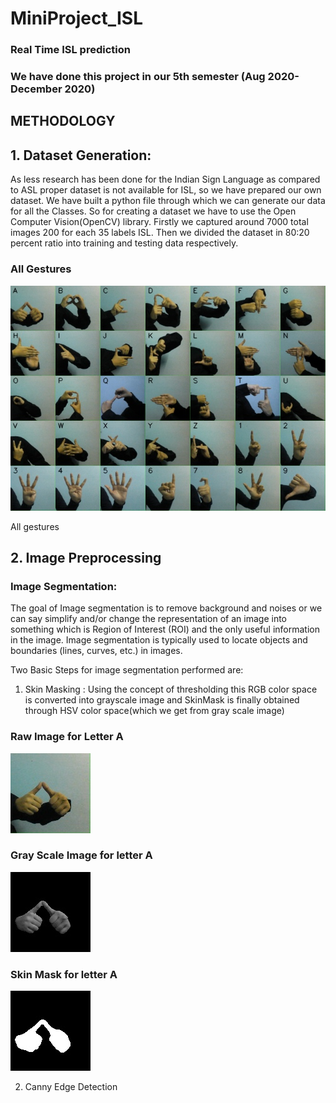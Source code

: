 # MiniProject_ISL
### Real Time ISL prediction

### We have done this project in our 5th semester (Aug 2020- December 2020)


## METHODOLOGY

## 1. Dataset Generation:
  
As less research has been done for the Indian Sign Language as compared to ASL proper dataset
is not available for ISL, so we have prepared our own dataset. We have built a python file
through which we can generate our data for all the Classes. So for creating a dataset we have to
use the Open Computer Vision(OpenCV) library. Firstly we captured around 7000 total images
200 for each 35 labels ISL. Then we divided the dataset in 80:20 percent ratio into training and
testing data respectively.


### All Gestures
![All gestures](all_gestures.jpg) 

All gestures

## 2.  Image Preprocessing

### Image Segmentation:

The goal of Image segmentation is to remove background and noises or we can say simplify
and/or change the representation of an image into something which is Region of Interest (ROI)
and the only useful information in the image. Image segmentation is typically used to locate
objects and boundaries (lines, curves, etc.) in images.

Two Basic Steps for image segmentation performed are:

1. Skin Masking : Using the concept of thresholding this RGB color space is converted into
grayscale image and SkinMask is finally obtained through HSV color space(which we get
from gray scale image)

### Raw Image for Letter A
![Raw Image for letter A](rawimageA.jpg)

### Gray Scale Image for letter A
![Gray Scale Image for letter A](skin.jpg)

### Skin Mask for letter A
![Skin Mask Image for letter A](skinmaskA.jpg)

2. Canny Edge Detection







